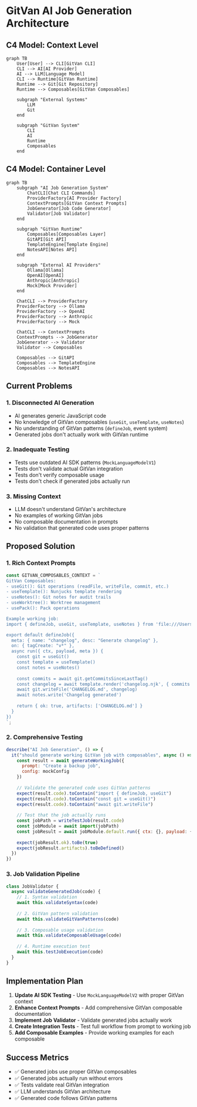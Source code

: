 # GitVan AI Job Generation Architecture

## C4 Model: Context Level

```mermaid
graph TB
    User[User] --> CLI[GitVan CLI]
    CLI --> AI[AI Provider]
    AI --> LLM[Language Model]
    CLI --> Runtime[GitVan Runtime]
    Runtime --> Git[Git Repository]
    Runtime --> Composables[GitVan Composables]
    
    subgraph "External Systems"
        LLM
        Git
    end
    
    subgraph "GitVan System"
        CLI
        AI
        Runtime
        Composables
    end
```

## C4 Model: Container Level

```mermaid
graph TB
    subgraph "AI Job Generation System"
        ChatCLI[Chat CLI Commands]
        ProviderFactory[AI Provider Factory]
        ContextPrompts[GitVan Context Prompts]
        JobGenerator[Job Code Generator]
        Validator[Job Validator]
    end
    
    subgraph "GitVan Runtime"
        Composables[Composables Layer]
        GitAPI[Git API]
        TemplateEngine[Template Engine]
        NotesAPI[Notes API]
    end
    
    subgraph "External AI Providers"
        Ollama[Ollama]
        OpenAI[OpenAI]
        Anthropic[Anthropic]
        Mock[Mock Provider]
    end
    
    ChatCLI --> ProviderFactory
    ProviderFactory --> Ollama
    ProviderFactory --> OpenAI
    ProviderFactory --> Anthropic
    ProviderFactory --> Mock
    
    ChatCLI --> ContextPrompts
    ContextPrompts --> JobGenerator
    JobGenerator --> Validator
    Validator --> Composables
    
    Composables --> GitAPI
    Composables --> TemplateEngine
    Composables --> NotesAPI
```

## Current Problems

### 1. **Disconnected AI Generation**
- AI generates generic JavaScript code
- No knowledge of GitVan composables (`useGit`, `useTemplate`, `useNotes`)
- No understanding of GitVan patterns (`defineJob`, event system)
- Generated jobs don't actually work with GitVan runtime

### 2. **Inadequate Testing**
- Tests use outdated AI SDK patterns (`MockLanguageModelV1`)
- Tests don't validate actual GitVan integration
- Tests don't verify composable usage
- Tests don't check if generated jobs actually run

### 3. **Missing Context**
- LLM doesn't understand GitVan's architecture
- No examples of working GitVan jobs
- No composable documentation in prompts
- No validation that generated code uses proper patterns

## Proposed Solution

### 1. **Rich Context Prompts**
```javascript
const GITVAN_COMPOSABLES_CONTEXT = `
GitVan Composables:
- useGit(): Git operations (readFile, writeFile, commit, etc.)
- useTemplate(): Nunjucks template rendering
- useNotes(): Git notes for audit trails
- useWorktree(): Worktree management
- usePack(): Pack operations

Example working job:
import { defineJob, useGit, useTemplate, useNotes } from 'file:///Users/sac/gitvan/src/index.mjs'

export default defineJob({
  meta: { name: "changelog", desc: "Generate changelog" },
  on: { tagCreate: "v*" },
  async run({ ctx, payload, meta }) {
    const git = useGit()
    const template = useTemplate()
    const notes = useNotes()
    
    const commits = await git.getCommitsSinceLastTag()
    const changelog = await template.render('changelog.njk', { commits })
    await git.writeFile('CHANGELOG.md', changelog)
    await notes.write('Changelog generated')
    
    return { ok: true, artifacts: ['CHANGELOG.md'] }
  }
})
`;
```

### 2. **Comprehensive Testing**
```javascript
describe("AI Job Generation", () => {
  it("should generate working GitVan job with composables", async () => {
    const result = await generateWorkingJob({
      prompt: "Create a backup job",
      config: mockConfig
    })
    
    // Validate the generated code uses GitVan patterns
    expect(result.code).toContain("import { defineJob, useGit")
    expect(result.code).toContain("const git = useGit()")
    expect(result.code).toContain("await git.writeFile")
    
    // Test that the job actually runs
    const jobPath = writeTestJob(result.code)
    const jobModule = await import(jobPath)
    const jobResult = await jobModule.default.run({ ctx: {}, payload: {}, meta: {} })
    
    expect(jobResult.ok).toBe(true)
    expect(jobResult.artifacts).toBeDefined()
  })
})
```

### 3. **Job Validation Pipeline**
```javascript
class JobValidator {
  async validateGeneratedJob(code) {
    // 1. Syntax validation
    await this.validateSyntax(code)
    
    // 2. GitVan pattern validation
    await this.validateGitVanPatterns(code)
    
    // 3. Composable usage validation
    await this.validateComposableUsage(code)
    
    // 4. Runtime execution test
    await this.testJobExecution(code)
  }
}
```

## Implementation Plan

1. **Update AI SDK Testing** - Use `MockLanguageModelV2` with proper GitVan context
2. **Enhance Context Prompts** - Add comprehensive GitVan composable documentation
3. **Implement Job Validator** - Validate generated jobs actually work
4. **Create Integration Tests** - Test full workflow from prompt to working job
5. **Add Composable Examples** - Provide working examples for each composable

## Success Metrics

- ✅ Generated jobs use proper GitVan composables
- ✅ Generated jobs actually run without errors
- ✅ Tests validate real GitVan integration
- ✅ LLM understands GitVan architecture
- ✅ Generated code follows GitVan patterns
